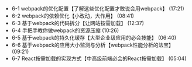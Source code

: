 -  6-1 webpack的优化配置【了解这些优化配置才敢说会用webpack】 (17:21)
-  6-2 webpack的依赖优化【小改动，大作用】 (08:41)
-  6-3 基于webpack的代码拆分【让网站按需加载】 (12:37)
-  6-4 手把手教你做webpack的资源压缩 (10:26)
-  6-5 基于webpack的持久化缓存【大型企业级应用的必会技能】 (06:40)
-  6-6 基于webpack的应用大小监测与分析【webpack性能分析的法宝】 (09:21)
-  6-7 React按需加载的实现方式【中高级前端必会的React按需加载】 (05:04)
